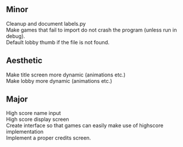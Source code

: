 ## Minor  
Cleanup and document labels.py  
Make games that fail to import do not crash the program (unless run in debug).  
Default lobby thumb if the file is not found.  

## Aesthetic  
Make title screen more dynamic (animations etc.)  
Make lobby more dynamic (animations etc.)  

## Major  
High score name input  
High score display screen  
Create interface so that games can easily make use of highscore implementation  
Implement a proper credits screen.  
